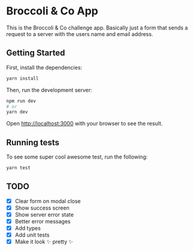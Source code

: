 # Broccoli & Co App

This is the Broccoli & Co challenge app. Basically just a form that sends a request to a server with the users name and email address.

## Getting Started

First, install the dependencies:

```bash
yarn install
```

Then, run the development server:

```bash
npm run dev
# or
yarn dev
```

Open [http://localhost:3000](http://localhost:3000) with your browser to see the result.

## Running tests

To see some super cool awesome test, run the following:

```bash
yarn test
```

## TODO

- [x] Clear form on modal close
- [x] Show success screen
- [x] Show server error state
- [x] Better error messages
- [x] Add types
- [x] Add unit tests
- [x] Make it look ✨ pretty ✨
